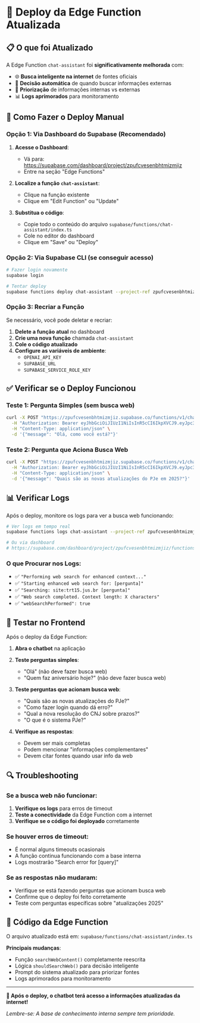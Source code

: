 # 🚀 Deploy da Edge Function Atualizada

## 📋 O que foi Atualizado

A Edge Function `chat-assistant` foi **significativamente melhorada** com:

- 🌐 **Busca inteligente na internet** de fontes oficiais
- 🧠 **Decisão automática** de quando buscar informações externas  
- 🎯 **Priorização** de informações internas vs externas
- 📊 **Logs aprimorados** para monitoramento

## 🔧 Como Fazer o Deploy Manual

### Opção 1: Via Dashboard do Supabase (Recomendado)

1. **Acesse o Dashboard**:
   - Vá para: https://supabase.com/dashboard/project/zpufcvesenbhtmizmjiz
   - Entre na seção "Edge Functions"

2. **Localize a função `chat-assistant`**:
   - Clique na função existente
   - Clique em "Edit Function" ou "Update"

3. **Substitua o código**:
   - Copie todo o conteúdo do arquivo `supabase/functions/chat-assistant/index.ts`
   - Cole no editor do dashboard
   - Clique em "Save" ou "Deploy"

### Opção 2: Via Supabase CLI (se conseguir acesso)

```bash
# Fazer login novamente
supabase login

# Tentar deploy
supabase functions deploy chat-assistant --project-ref zpufcvesenbhtmizmjiz
```

### Opção 3: Recriar a Função

Se necessário, você pode deletar e recriar:

1. **Delete a função atual** no dashboard
2. **Crie uma nova função** chamada `chat-assistant`
3. **Cole o código atualizado**
4. **Configure as variáveis de ambiente**:
   - `OPENAI_API_KEY`
   - `SUPABASE_URL`
   - `SUPABASE_SERVICE_ROLE_KEY`

## ✅ Verificar se o Deploy Funcionou

### Teste 1: Pergunta Simples (sem busca web)
```bash
curl -X POST "https://zpufcvesenbhtmizmjiz.supabase.co/functions/v1/chat-assistant" \
  -H "Authorization: Bearer eyJhbGciOiJIUzI1NiIsInR5cCI6IkpXVCJ9.eyJpc3MiOiJzdXBhYmFzZSIsInJlZiI6InpwdWZjdmVzZW5iaHRtaXptaml6Iiwicm9sZSI6ImFub24iLCJpYXQiOjE3NDk1MDY5ODMsImV4cCI6MjA2NTA4Mjk4M30.aD0E3fkuTjaYnHRdWpYjCk_hPK-sKhVT2VdIfXy3Hy8" \
  -H "Content-Type: application/json" \
  -d '{"message": "Olá, como você está?"}'
```

### Teste 2: Pergunta que Aciona Busca Web
```bash
curl -X POST "https://zpufcvesenbhtmizmjiz.supabase.co/functions/v1/chat-assistant" \
  -H "Authorization: Bearer eyJhbGciOiJIUzI1NiIsInR5cCI6IkpXVCJ9.eyJpc3MiOiJzdXBhYmFzZSIsInJlZiI6InpwdWZjdmVzZW5iaHRtaXptaml6Iiwicm9sZSI6ImFub24iLCJpYXQiOjE3NDk1MDY5ODMsImV4cCI6MjA2NTA4Mjk4M30.aD0E3fkuTjaYnHRdWpYjCk_hPK-sKhVT2VdIfXy3Hy8" \
  -H "Content-Type: application/json" \
  -d '{"message": "Quais são as novas atualizações do PJe em 2025?"}'
```

## 📊 Verificar Logs

Após o deploy, monitore os logs para ver a busca web funcionando:

```bash
# Ver logs em tempo real
supabase functions logs chat-assistant --project-ref zpufcvesenbhtmizmjiz --follow

# Ou via dashboard
# https://supabase.com/dashboard/project/zpufcvesenbhtmizmjiz/functions/chat-assistant/logs
```

### O que Procurar nos Logs:
- ✅ `"Performing web search for enhanced context..."`
- ✅ `"Starting enhanced web search for: [pergunta]"`
- ✅ `"Searching: site:trt15.jus.br [pergunta]"`
- ✅ `"Web search completed. Context length: X characters"`
- ✅ `"webSearchPerformed": true`

## 🧪 Testar no Frontend

Após o deploy da Edge Function:

1. **Abra o chatbot** na aplicação
2. **Teste perguntas simples**:
   - "Olá" (não deve fazer busca web)
   - "Quem faz aniversário hoje?" (não deve fazer busca web)

3. **Teste perguntas que acionam busca web**:
   - "Quais são as novas atualizações do PJe?"
   - "Como fazer login quando dá erro?"
   - "Qual a nova resolução do CNJ sobre prazos?"
   - "O que é o sistema PJe?"

4. **Verifique as respostas**:
   - Devem ser mais completas
   - Podem mencionar "informações complementares"
   - Devem citar fontes quando usar info da web

## 🔍 Troubleshooting

### Se a busca web não funcionar:
1. **Verifique os logs** para erros de timeout
2. **Teste a conectividade** da Edge Function com a internet
3. **Verifique se o código foi deployado** corretamente

### Se houver erros de timeout:
- É normal alguns timeouts ocasionais
- A função continua funcionando com a base interna
- Logs mostrarão "Search error for [query]"

### Se as respostas não mudaram:
- Verifique se está fazendo perguntas que acionam busca web
- Confirme que o deploy foi feito corretamente
- Teste com perguntas específicas sobre "atualizações 2025"

## 📝 Código da Edge Function

O arquivo atualizado está em: `supabase/functions/chat-assistant/index.ts`

**Principais mudanças**:
- Função `searchWebContent()` completamente reescrita
- Lógica `shouldSearchWeb()` para decisão inteligente
- Prompt do sistema atualizado para priorizar fontes
- Logs aprimorados para monitoramento

---

**🎯 Após o deploy, o chatbot terá acesso a informações atualizadas da internet!**

*Lembre-se: A base de conhecimento interna sempre tem prioridade.*